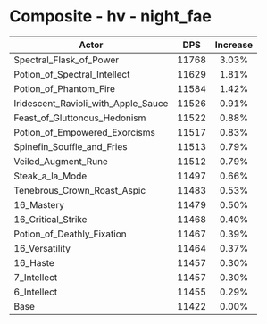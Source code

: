 # Composite - hv - night_fae
| Actor | DPS | Increase |
|---|:---:|:---:|
|Spectral_Flask_of_Power|11768|3.03%|
|Potion_of_Spectral_Intellect|11629|1.81%|
|Potion_of_Phantom_Fire|11584|1.42%|
|Iridescent_Ravioli_with_Apple_Sauce|11526|0.91%|
|Feast_of_Gluttonous_Hedonism|11522|0.88%|
|Potion_of_Empowered_Exorcisms|11517|0.83%|
|Spinefin_Souffle_and_Fries|11513|0.79%|
|Veiled_Augment_Rune|11512|0.79%|
|Steak_a_la_Mode|11497|0.66%|
|Tenebrous_Crown_Roast_Aspic|11483|0.53%|
|16_Mastery|11479|0.50%|
|16_Critical_Strike|11468|0.40%|
|Potion_of_Deathly_Fixation|11467|0.39%|
|16_Versatility|11464|0.37%|
|16_Haste|11457|0.30%|
|7_Intellect|11457|0.30%|
|6_Intellect|11455|0.29%|
|Base|11422|0.00%|
